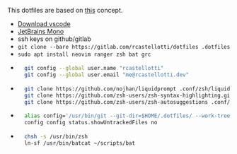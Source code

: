 This dotfiles are based on [this](https://www.atlassian.com/git/tutorials/dotfiles) concept.

+ [Download vscode](https://code.visualstudio.com/docs/setup/linux)
+ [JetBrains Mono](https://www.jetbrains.com/lp/mono/)
+ ssh keys on github/gitlab
+ `git clone --bare https://gitlab.com/rcastellotti/dotfiles .dotfiles`
+ `sudo apt install neovim ranger zsh bat grc`
+ ```bash
	git config --global user.name "rcastellotti"
	git config --global user.email "me@rcastellotti.dev"
	```
+ ```bash 
	git clone https://github.com/nojhan/liquidprompt .conf/zsh/liquidprompt
	git clone https://github.com/zsh-users/zsh-syntax-highlighting.git .conf/zsh/zsh-syntax-highlighting
	git clone https://github.com/zsh-users/zsh-autosuggestions .conf/zsh/zsh-autosuggestions
	```
+ ```bash
	alias config='/usr/bin/git --git-dir=$HOME/.dotfiles/ --work-tree=$HOME'
	config config status.showUntrackedFiles no
	```
+ ```bash
	chsh -s /usr/bin/zsh
	ln-sf /usr/bin/batcat ~/scripts/bat
	```